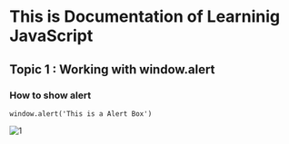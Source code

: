 # This is Documentation of Learninig JavaScript
## Topic 1 : Working with window.alert
### How to show alert

~~~
window.alert('This is a Alert Box')
~~~
![1](https://user-images.githubusercontent.com/95132213/143727941-345918a6-8704-4518-96b1-5517611c7b69.png)
